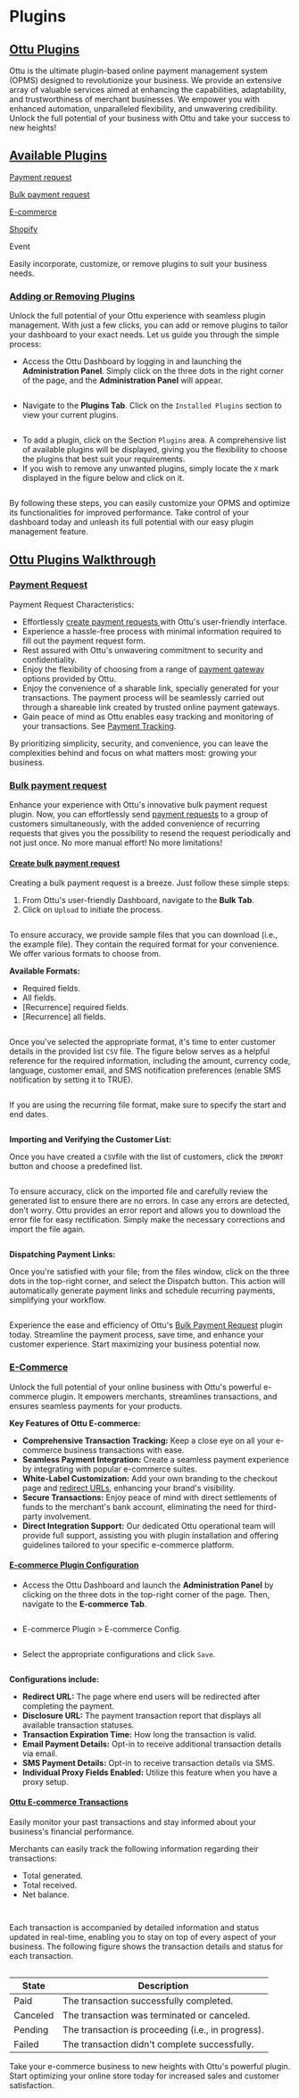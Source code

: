 # Plugins

## [Ottu Plugins](./#ottu-plugins)

Ottu is the ultimate plugin-based online payment management system (OPMS) designed to revolutionize your business. We provide an extensive array of valuable services aimed at enhancing the capabilities, adaptability, and trustworthiness of merchant businesses. We empower you with enhanced automation, unparalleled flexibility, and unwavering credibility. Unlock the full potential of your business with Ottu and take your success to new heights!

## [Available Plugins](./#available-plugins)

[Payment request](./#payment-request)

[Bulk payment request](./#bulk-payment-request)

[E-commerce](./#e-commerce)

[Shopify](../integration.md#shopify-plugin)

Event

Easily incorporate, customize, or remove plugins to suit your business needs.

### [Adding or Removing Plugins](./#adding-or-removing-plugins)

Unlock the full potential of your Ottu experience with seamless plugin management. With just a few clicks, you can add or remove plugins to tailor your dashboard to your exact needs. Let us guide you through the simple process:

* Access the Ottu Dashboard by logging in and launching the **Administration Panel**. Simply click on the three dots in the right corner of the page, and the **Administration Panel** will appear.

<figure><img src="https://lh3.googleusercontent.com/LMJT_8gSqz7vdc1X2iI04XMzpl3OLkpyd0GYJfwnPr-uYWzfrc86uVfcx1fQkXhDzBRGhJ-wMUwiJHG05hmm7jtXB3yc0WBF6AnVXLFnLlGYpGRucHX_cEbYGtihY_OU9agh82wzQBM3dk8VkM1X8gk" alt=""><figcaption></figcaption></figure>

* Navigate to the **Plugins Tab**. Click on the `Installed Plugins` section to view your current plugins.

<figure><img src="https://lh6.googleusercontent.com/lNNDHeuOrbDgbKa_yyPjIi7v_3CMq1RQDBmt_FPTfWWHSUxAv_tY9Abp1nTBgioBdicC_s0IVoq4PfCVEI8CC54-EXnFJWLqt0gF-QUsBeadPU45j1Vls59cjOOWZMLRVLAxNK9fvqhwn9DfUZM4plQ" alt=""><figcaption></figcaption></figure>

* To add a plugin, click on the Section `Plugins` area. A comprehensive list of available plugins will be displayed, giving you the flexibility to choose the plugins that best suit your requirements.
* If you wish to remove any unwanted plugins, simply locate the `X` mark displayed in the figure below and click on it.

<figure><img src="https://lh5.googleusercontent.com/qK31xDfjmqY_1-6q5YOTce8_K_UQKxthncLlzkr1pO1eU9mebG9qefFlrN09MfueTnkd52-iq9VQ-4cNmpbCGfHEdqeb9eOSgo2AWUCaIWiVfAjgRfgrqX2z418Q09gyyhcEQB4-Xl5F_s1dXkBA4xs" alt=""><figcaption></figcaption></figure>

By following these steps, you can easily customize your OPMS and optimize its functionalities for improved performance. Take control of your dashboard today and unleash its full potential with our easy plugin management feature.

## [Ottu Plugins Walkthrough](./#ottu-plugins-walkthrough)

### [Payment Request](./#payment-request)

Payment Request Characteristics:

* Effortlessly [create payment requests ](../../#creating-payment-request)with Ottu's user-friendly interface.
* Experience a hassle-free process with minimal information required to fill out the payment request form.
* Rest assured with Ottu's unwavering commitment to security and confidentiality.
* Enjoy the flexibility of choosing from a range of [payment gateway](../payment-gateway.md) options provided by Ottu.
* Enjoy the convenience of a sharable link, specially generated for your transactions. The payment process will be seamlessly carried out through a shareable link created by trusted online payment gateways.
* Gain peace of mind as Ottu enables easy tracking and monitoring of your transactions. See [Payment Tracking](../payment-tracking.md).

By prioritizing simplicity, security, and convenience, you can leave the complexities behind and focus on what matters most: growing your business.

### [Bulk payment request](./#bulk-payment-request)

Enhance your experience with Ottu's innovative bulk payment request plugin. Now, you can effortlessly send [payment requests](./#payment-request) to a group of customers simultaneously, with the added convenience of recurring requests that gives you the possibility to resend the request periodically and not just once. No more manual effort! No more limitations!

#### [**Create bulk payment request**](./#create-bulk-payment-request)

Creating a bulk payment request is a breeze. Just follow these simple steps:

1. From Ottu's user-friendly Dashboard, navigate to the **Bulk Tab**.
2. Click on `Upload` to initiate the process.

<figure><img src="https://lh4.googleusercontent.com/rxtcyKxTW4jOUW2Y50Lxz3DASSV2_wY7n7ctjXKUJr1Khd5tGhCev-4ONLjl847P7OIBD66auJ9-KRvKWxgCv1ok1dvntGnSY4cvLbd92iCzOQbMDukHi-mIQHT4v-ATDy7D-U1qiK7r8s-QzecbM5Y" alt=""><figcaption></figcaption></figure>

To ensure accuracy, we provide sample files that you can download (i.e., the example file). They contain the required format for your convenience. We offer various formats to choose from.

**Available Formats:**

* Required fields.
* All fields.
* \[Recurrence] required fields.
* \[Recurrence] all fields.

<figure><img src="https://lh3.googleusercontent.com/fQCZGQ2-IOooGkaC8O8ODa7Ie2K1gJ45-M7cDIydwNQC3-wVfIGKJUP1COoWOffFZRhOaXBpyMKc38O_PcQy6ML6jPzuP2IPOdY0nu1qVjSqsxM_ml7vir7TDXswWR-uWJwQsFbpCsZTCbWRXXCLjrw" alt=""><figcaption></figcaption></figure>

Once you've selected the appropriate format, it's time to enter customer details in the provided list `CSV` file. The figure below serves as a helpful reference for the required information, including the amount, currency code, language, customer email, and SMS notification preferences (enable SMS notification by setting it to TRUE).

<figure><img src="https://lh3.googleusercontent.com/llecx_Z2bPXb1dZNxXucLiJm9BrD7ryhV6tvGsIBfg_buIvBBCz89uK-IcgYIGMBJKZAnVLG7eWw9-Aq-Y68t5ifr4KRb_c3rmKQy2tqpBG2xJ45vgIvmZ4CsTbNBzAaiUXackWd2EH-l-f-gAxlR4k" alt=""><figcaption></figcaption></figure>

If you are using the recurring file format, make sure to specify the start and end dates.

<figure><img src="https://lh3.googleusercontent.com/L7GOFVuFG0qz_jeAM_RWR5PW9wTNdmAPCu03E-fGTIk8UNcmJmjc5d76cOzvIwqFA3_h6qfy3A9CwCpWFcxrAatW_W23M33HijZuqS74XW8lPzl8YyYRzUkvgGbGSUOOMCW7LGD-Bwz4lfjlKcbazAw" alt=""><figcaption></figcaption></figure>

**Importing and Verifying the Customer List:**

Once you have created a `CSV`file with the list of customers, click the `IMPORT` button and choose a predefined list.

<figure><img src="https://lh3.googleusercontent.com/QCDnfe3bu_tChEg81kl1sU6nXSi_jTSQrZk9ruiFGN0g4H8tyAAr37C2w5vRzIIe_kUd2tKqLx6eRu-_sA5lQX-LprLCFyJrOP28KF5QJZH_7-WCy5RHq3atljrEoKyjtbnFWbxnPABgmQUsslLSXpU" alt=""><figcaption></figcaption></figure>

To ensure accuracy, click on the imported file and carefully review the generated list to ensure there are no errors. In case any errors are detected, don't worry. Ottu provides an error report and allows you to download the error file for easy rectification. Simply make the necessary corrections and import the file again.

<figure><img src="https://lh3.googleusercontent.com/IOtAnWElxZaryW0NuxK1-7GIoe3VSvQPjji07FyzPRv22uqw6lGTvJOlTbgcneiH4wwdByqeNoeOG5gCkTolFu60RjtXHdjgJ9uwGJUW8DE2ReO-fHAkfno0y1dCM0Ku7GgJgCxdtYRUsoFTrRafJZQ" alt=""><figcaption></figcaption></figure>

**Dispatching Payment Links:**

Once you're satisfied with your file; from the files window, click on the three dots in the top-right corner, and select the Dispatch button. This action will automatically generate payment links and schedule recurring payments, simplifying your workflow.

<figure><img src="https://lh5.googleusercontent.com/qRwDfjeLeU0pGrbE5xCCZeaKhXXORg9-AXNEG6JaOYAgNi6vyG60RdgYLJzXsXOksFWG5V4JX8QLHZ1xlKh8qQbdpqVaXKBEeY35VfglMAWNlJrZ5jLaNlFWotims1BhSm0JwPspx_Wu2qU10BVyVkM" alt=""><figcaption></figcaption></figure>

Experience the ease and efficiency of Ottu's [Bulk Payment Request](./#bulk-payment-request) plugin today. Streamline the payment process, save time, and enhance your customer experience. Start maximizing your business potential now.

### [E-Commerce](./#e-commerce)

Unlock the full potential of your online business with Ottu's powerful e-commerce plugin. It empowers merchants, streamlines transactions, and ensures seamless payments for your products.

**Key Features of Ottu E-commerce:**

* **Comprehensive Transaction Tracking:** Keep a close eye on all your e-commerce business transactions with ease.
* **Seamless Payment Integration:** Create a seamless payment experience by integrating with popular e-commerce suites.
* **White-Label Customization:** Add your own branding to the checkout page and [redirect URLs](../../developer/checkout-api.md#redirect\_url-string-optional), enhancing your brand's visibility.
* **Secure Transactions:** Enjoy peace of mind with direct settlements of funds to the merchant's bank account, eliminating the need for third-party involvement.
* **Direct Integration Support:** Our dedicated Ottu operational team will provide full support, assisting you with plugin installation and offering guidelines tailored to your specific e-commerce platform.

#### [**E-commerce Plugin Configuration**](./#e-commerce-plugin-configuration)

* Access the Ottu Dashboard and launch the **Administration Panel** by clicking on the three dots in the top-right corner of the page. Then, navigate to the **E-commerce Tab**.

<figure><img src="https://lh4.googleusercontent.com/hMwY1CHqpAWRZZRCoNCc0jAkSZ6ObvmJGKVgyWxEcYrSAsDppHIWduCgJYt5BkuQ_cIZj4uV2sAwymPKq5YC54RulTBd1MGMo1jSqcK3acSS200Uz61xFWM9mhbmEPJkQG-CfiGKSRCyFsPbntk3AI4" alt=""><figcaption></figcaption></figure>

* E-commerce Plugin > E-commerce Config.

<figure><img src="https://lh3.googleusercontent.com/QqlZEiL3ABH37xpb3p1lRG40m5xa-ea0t-yUeMOHWKly7c7t4WDWGjb30ZGv4NbqPQvYX6TwLHOss06Qxjms3fyvJjLhlJYzQntqtFr5WRJUk0vNlI0EVLNdfx24XpA3jyQ1K3ImP1LkBr3L3oj5oz4" alt=""><figcaption></figcaption></figure>

* Select the appropriate configurations and click `Save`.

<figure><img src="https://lh3.googleusercontent.com/FKMlUnd9CB8wybJdAJpRinPHj-jAtF48I3HITDbigragspir_wWseT40eIbjFbR5TbfN6EfXpQceU2Sf99UbwXGizXQSgcvuLBGiydo1ag_8V2RJdutrThnSxPiUhNZyrwBmSwnHHT1_u57hy2HL21o" alt=""><figcaption></figcaption></figure>

**Configurations include:**

* **Redirect URL:** The page where end users will be redirected after completing the payment.
* **Disclosure URL:** The payment transaction report that displays all available transaction statuses.&#x20;
* **Transaction Expiration Time:** How long the transaction is valid.
* **Email Payment Details:** Opt-in to receive additional transaction details via email.
* **SMS Payment Details:** Opt-in to receive transaction details via SMS.
* **Individual Proxy Fields Enabled:** Utilize this feature when you have a proxy setup.

#### [**Ottu E-commerce Transactions**](./#ottu-e-commerce-transactions)

Easily monitor your past transactions and stay informed about your business's financial performance.

Merchants can easily track the following information regarding their transactions:

* Total generated.
* Total received.
* Net balance.

<figure><img src="https://lh4.googleusercontent.com/dP62MaBDiLUtNM9fwGog71dV3mRD7ij4hxO6WuzhyNgqKFKJk0hbvbj5V0eCmRu4fwWNOFltcUxl7WMUmmCTfZOQWc53IbLiHaVawuCBmDi9XXOQMnjPQl6Hleo88_IakJXE3Hs_yOC5VKKLSCh9wvc" alt=""><figcaption></figcaption></figure>

<figure><img src="https://lh3.googleusercontent.com/8B87VlEncgVpFQTlRKy1ijo6U_odJCuktll1CvRRI2vEzBD5HH6vZ4r2B1pvEdFIcsgq1TFkHZ_e1fY0DyI63kCH7sVnG1YSnW8ZYAwHzbNeP7fL8APj7VeYzJqDULbILwfmn80ghiq3UayX-boJErs" alt=""><figcaption></figcaption></figure>

Each transaction is accompanied by detailed information and status updated in real-time, enabling you to stay on top of every aspect of your business. The following figure shows the transaction details and status for each transaction.

<figure><img src="https://lh5.googleusercontent.com/-YKMtg9ok8yzvhJ_e2IHKyRrrKOlDaVi15XyNkcvHXMVLWG6oN0dWKHW-VZtOscTBIqXSFLL6PEh8DDH65dV7loJshfsbWeCWx2ibZXOi_vo4g7TGBtZtxGlE0IatsbW6aB2v0-uNYcMpiW4wh8pZw0" alt=""><figcaption></figcaption></figure>

| State    | Description                                        |
| -------- | -------------------------------------------------- |
| Paid     | The transaction successfully completed.            |
| Canceled | The transaction was terminated or canceled.        |
| Pending  | The transaction is proceeding (i.e., in progress). |
| Failed   | The transaction didn't complete successfully.      |

Take your e-commerce business to new heights with Ottu's powerful plugin. Start optimizing your online store today for increased sales and customer satisfaction.
